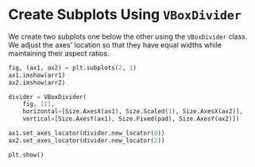 # Create Subplots Using `VBoxDivider`

We create two subplots one below the other using the `VBoxDivider` class. We adjust the axes' location so that they have equal widths while maintaining their aspect ratios.

```python
fig, (ax1, ax2) = plt.subplots(2, 1)
ax1.imshow(arr1)
ax2.imshow(arr2)

divider = VBoxDivider(
    fig, 111,
    horizontal=[Size.AxesX(ax1), Size.Scaled(1), Size.AxesX(ax2)],
    vertical=[Size.AxesY(ax1), Size.Fixed(pad), Size.AxesY(ax2)])

ax1.set_axes_locator(divider.new_locator(0))
ax2.set_axes_locator(divider.new_locator(2))

plt.show()
```
